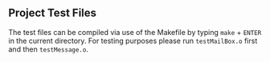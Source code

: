 ## Project Test Files

The test files can be compiled via use of the Makefile by typing `make` + `ENTER` in the current directory. For testing purposes please run `testMailBox.o` first and then `testMessage.o`. 

